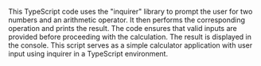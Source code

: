 
This TypeScript code uses the "inquirer" library to prompt the user for two numbers and an arithmetic operator. It then performs the corresponding operation and prints the result. The code ensures that valid inputs are provided before proceeding with the calculation. The result is displayed in the console. This script serves as a simple calculator application with user input using inquirer in a TypeScript environment.
